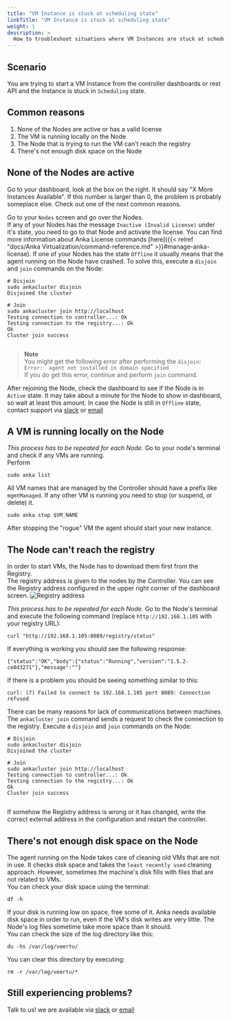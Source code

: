 ```yaml
---
title: "VM Instance is stuck at scheduling state"
linkTitle: "VM Instance is stuck at scheduling state"
weight: 1
description: >
  How to troubleshoot situations where VM Instances are stuck at scheduling state.
---
```



## Scenario

You are trying to start a VM Instance from the controller dashboards or rest API and the Instance is stuck in `Scheduling` state.


## Common reasons

1. None of the Nodes are active or has a valid license
2. The VM is running locally on the Node
3. The Node that is trying to run the VM can't reach the registry
4. There's not enough disk space on the Node


## None of the Nodes are active


Go to your dashboard, look at the box on the right. It should say "X More Instances Available". If this number is larger than 0, the problem is probably someplace else. Check out one of the next common reasons.


Go to your `Nodes` screen and go over the Nodes.  
If any of your Nodes has the message `Inactive (Invalid License)` under it's state, you need to go to that Node and activate the license. You can find more information about Anka License commands [here]({{< relref "docs/Anka Virtualization/command-reference.md" >}}#manage-anka-license).
If one of your Nodes has the state `Offline` it usually means that the agent running on the Node have crashed. To solve this, execute a `disjoin` and `join` commands on the Node:
```shell 
# Disjoin
sudo ankacluster disjoin                 
Disjoined the cluster

# Join
sudo ankacluster join http://localhost
Testing connection to controller...: Ok
Testing connection to the registry...: Ok
Ok
Cluster join success


```
> **Note**  
> You might get the following error after performing the `disjoin`:   
> `Error:  agent not installed in domain specified`  
> If you do get this error, continue and perform `join` command.

After rejoining the Node, check the dashboard to see if the Node is in `Active` state. It may take about a minute for the Node to show in dashboard, so wait at least this amount. In case the Node is still in `Offline` state, contact support via [slack](https://slack.veertu.com/) or [email](mailto:support@veertu.com)


## A VM is running locally on the Node

*This process has to be repeated for each Node.*
Go to your node's terminal and check if any VMs are running.  
Perform 
```shell
sudo anka list
```
All VM names that are managed by the Controller should have a prefix like `mgmtManaged`. If any other VM is running you need to stop (or suspend, or delete) it. 
```shell
sudo anka stop $VM_NAME
```

After stopping the "rogue" VM the agent should start your new instance.

## The Node can't reach the registry

In order to start VMs, the Node has to download them first from the Registry.  
The registry address is given to the nodes by the Controller.
You can see the Registry address configured in the upper right corner of the dashboard screen.
![Registry address](/images/anka-build/troubleshooting/reg_address.png)

*This process has to be repeated for each Node.*
Go to the Node's terminal and execute the following command (replace `http://192.168.1.105` with your registry URL):  
```shell
curl "http://192.168.1.105:8089/registry/status"
```
If everything is working you should see the following response:
```shell
{"status":"OK","body":{"status":"Running","version":"1.5.2-ce0d3271"},"message":""}
```
If there is a problem you should be seeing something similar to this:
```shell
curl: (7) Failed to connect to 192.168.1.105 port 8089: Connection refused
```

There can be many reasons for lack of communications between machines.  
The `ankacluster join` command sends a request to check the connection to the registry.
Execute a `disjoin` and `join` commands on the Node:
```shell 
# Disjoin
sudo ankacluster disjoin                 
Disjoined the cluster

# Join
sudo ankacluster join http://localhost
Testing connection to controller...: Ok
Testing connection to the registry...: Ok
Ok
Cluster join success


```

If somehow the Registry address is wrong or it has changed, write the correct external address in the configuration and restart the controller. 


## There's not enough disk space on the Node

The agent running on the Node takes care of cleaning old VMs that are not in use. It checks disk space and takes the `least recently used` cleaning approach. However, sometimes the machine's disk fills with files that are not related to VMs.  
You can check your disk space using the terminal:  
```shell
df -h
```
If your disk is running low on space, free some of it. Anka needs available disk space in order to run, even if the VM's disk writes are very little.
The Node's log files sometime take more space than it should.  
You can check the size of the log directory like this:
```shell
du -hs /var/log/veertu/
```

You can clear this directory by executing:
```shell
rm -r /var/log/veertu/*
```


## Still experiencing problems?

Talk to us! we are available via [slack](https://slack.veertu.com/) or [email](mailto:support@veertu.com)

